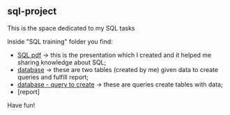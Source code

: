 ## sql-project

This is the space dedicated to my SQL tasks

Inside "SQL training" folder you find:
* [SQL pdf](https://github.com/alicjasaw/sql-project/blob/main/SQL%20training/SQL%20training%20II.pdf) -> this is the presentation which I created and it helped me sharing knowledge about SQL;
* [database](https://github.com/alicjasaw/sql-project/blob/main/SQL%20training/database.md) -> these are two tables (created by me) given data to create queries and fulfill report;
* [database - query to create](https://github.com/alicjasaw/sql-project/blob/main/SQL%20training/database%20-%20query%20to%20create.sql) -> these are queries create tables with data;
* [report]


Have fun!

